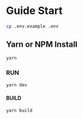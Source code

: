 
# Guide Start

```bash
cp .env.example .env
```

## Yarn or NPM Install

```bash
yarn
```

### RUN

```bash
yarn dev
```

#### BUILD

```bash
yarn build
```
